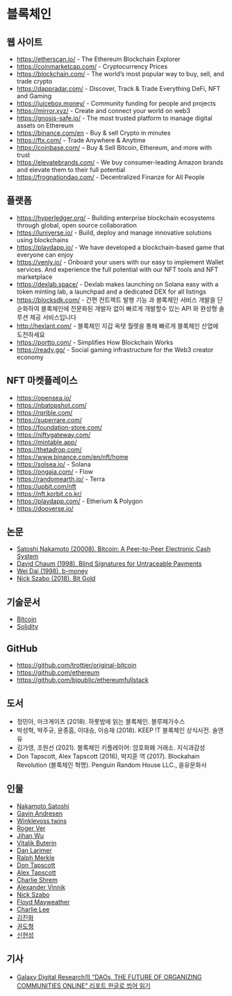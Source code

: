 # 블록체인

## 웹 사이트
* https://etherscan.io/ - The Ethereum Blockchain Explorer
* https://coinmarketcap.com/ - Cryptocurrency Prices 
* https://blockchain.com/ - The world’s most popular way to buy, sell, and trade crypto
* https://dappradar.com/ - Discover, Track & Trade Everything DeFi, NFT and Gaming
* https://juicebox.money/ - Community funding for people and projects
* https://mirror.xyz/ - Create and connect your world on web3
* https://gnosis-safe.io/ - The most trusted platform to manage digital assets on Ethereum
* https://binance.com/en - Buy & sell Crypto in minutes
* https://ftx.com/ - Trade Anywhere & Anytime
* https://coinbase.com/ – Buy & Sell Bitcoin, Ethereum, and more with trust
* https://elevatebrands.com/ - We buy consumer-leading Amazon brands and elevate them to their full potential
* https://frognationdao.com/ - Decentralized Finanze for All People

## 플랫폼
* https://hyperledger.org/ - Building enterprise blockchain ecosystems through global, open source collaboration
* https://luniverse.io/ - Build, deploy and manage innovative solutions using blockchains
* https://playdapp.io/ - We have developed a blockchain-based game that everyone can enjoy
* https://venly.io/ - Onboard your users with our easy to implement Wallet services. And experience the full potential with our NFT tools and NFT marketplace
* https://dexlab.space/ - Dexlab makes launching on Solana easy with a token minting lab, a launchpad and a dedicated DEX for all listings
* https://blocksdk.com/ - 간편 컨트렉트 발행 기능 과 블록체인 서비스 개발을 단순화하여 블록체인에 전문화된 개발자 없이 빠르게 개발할수 있는 API 와 완성형 솔루션 제공 서비스입니다
* http://hexlant.com/ - 블록체인 지갑 옥텟 월렛을 통해 빠르게 블록체인 산업에 도전하세요
* https://portto.com/ - Simplifies How Blockchain Works
* https://ready.gg/ - Social gaming infrastructure for the Web3 creator economy

## NFT 마켓플레이스
* https://opensea.io/
* https://nbatopshot.com/
* https://rqrible.com/
* https://superrare.com/
* https://foundation-store.com/
* https://niftygateway.com/
* https://mintable.app/
* https://thetadrop.com/
* https://www.binance.com/en/nft/home
* https://solsea.io/ - Solana
* https://ongaia.com/ - Flow
* https://randomearth.io/ - Terra
* https://upbit.com/nft
* https://nft.korbit.co.kr/
* https://playdapp.com/ - Etherium & Polygon
* https://dooverse.io/ 

## 논문
* [Satoshi Nakamoto (20008). Bitcoin: A Peer-to-Peer Electronic Cash System](https://bitcoin.org/bitcoin.pdf)
* [David Chaum (1998). Blind Signatures for Untraceable Payments](http://blog.koehntopp.de/uploads/Chaum.BlindSigForPayment.1982.PDF)
* [Wei Dai (1998). b-money](https://weidai.com/bmoney.txt)
* [Nick Szabo (2018). Bit Gold](https://unenumerated.blogspot.com/2005/12/bit-gold.html)

## 기술문서
* [Bitcoin](https://developer.bitcoin.org/devguide/)
* [Solidity](https://docs.soliditylang.org/en/v0.8.7/)

## GitHub
* https://github.com/trottier/original-bitcoin
* https://github.com/ethereum
* https://github.com/bjpublic/ethereumfullstack

## 도서
* 정민아, 마크게이츠 (2018). 하룻밤에 읽는 블록체인. 블루페가수스
* 박성혁, 박주규, 윤종흠, 이대승, 이승재 (2018). KEEP !T 블록체인 상식사전. 솔앤유
* 김가영, 조원선 (2021). 블록체인 키플레이어: 암호화폐 거래소. 지식과감성
* Don Tapscott, Alex Tapscott (2016), 박지훈 역 (2017). Blockahain Revolution (블록체인 혁명). Penguin Random House LLC., 을유문화사

## 인물

* [Nakamoto Satoshi](https://en.wikipedia.org/wiki/Satoshi_Nakamoto)
* [Gavin Andresen](https://en.wikipedia.org/wiki/Gavin_Andresen)
* [Winklevoss twins](https://en.wikipedia.org/wiki/Winklevoss_twins)
* [Roger Ver](https://twitter.com/rogerkver)
* [Jihan Wu](https://twitter.com/jihanwu)
* [Vitalik Buterin](https://twitter.com/vitalikbuterin)
* [Dan Larimer](https://twitter.com/bytemaster7)
* [Ralph Merkle](https://merkle.com/)
* [Don Tapscott](https://dontapscott.com/)
* [Alex Tapscott](http://alextapscott.com/)
* [Charlie Shrem](https://twitter.com/CharlieShrem)
* [Alexander Vinnik](https://en.wikipedia.org/wiki/Alexander_Vinnik)
* [Nick Szabo](https://twitter.com/nickszabo4)
* [Floyd Mayweather](https://twitter.com/floydmayweather)
* [Charlie Lee](https://twitter.com/satoshilite)
* [김진화](http://wiki.hash.kr/index.php/%EA%B9%80%EC%A7%84%ED%99%94)
* [권도형](http://wiki.hash.kr/index.php/%EA%B6%8C%EB%8F%84%ED%98%95)
* [신현성](http://wiki.hash.kr/index.php/%EC%8B%A0%ED%98%84%EC%84%B1)

## 기사

* [Galaxy Digital Research의 “DAOs, THE FUTURE OF ORGANIZING COMMUNITIES ONLINE” 리포트 한글로 씹어 읽기](https://medium.com/@riversh0215/galaxy-digital-research%EC%9D%98-daos-the-future-of-organizing-communities-online-%EB%A6%AC%ED%8F%AC%ED%8A%B8-%ED%95%9C%EA%B8%80%EB%A1%9C-%EC%94%B9%EC%96%B4-%EC%9D%BD%EA%B8%B0-b3a20ae9a402)
